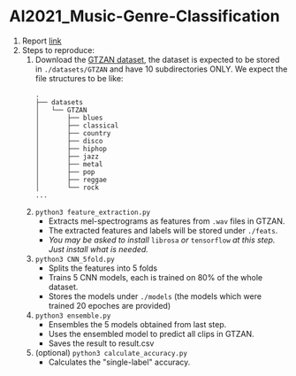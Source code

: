 # AI2021_Music-Genre-Classification

1. Report [link](https://drive.google.com/file/d/1IB67xkPpYMxm6RwDL9oGb5PX_TLUm9ek/view?usp=sharing)
2. Steps to reproduce:
	1. Download the [GTZAN dataset](http://marsyas.info/downloads/datasets.html), the dataset is expected to be stored in `./datasets/GTZAN` and have 10 subdirectories ONLY. We expect the file structures to be like:
		```
		.
		├── datasets
		│   └── GTZAN
		│       ├── blues
		│       ├── classical
		│       ├── country
		│       ├── disco
		│       ├── hiphop
		│       ├── jazz
		│       ├── metal
		│       ├── pop
		│       ├── reggae
		│       └── rock
		...
		```
	2. `python3 feature_extraction.py`
		- Extracts mel-spectrograms as features from `.wav` files in GTZAN.
		- The extracted features and labels will be stored under `./feats`.
		- *You may be asked to install* `librosa` *or* `tensorflow` *at this step. Just install what is needed.*
	3. `python3 CNN_5fold.py`
		- Splits the features into 5 folds
		- Trains 5 CNN models, each is trained on 80% of the whole dataset.
		- Stores the models under `./models` (the models which were trained 20 epoches are provided)
	4. `python3 ensemble.py`
		- Ensembles the 5 models obtained from last step.
		- Uses the ensembled model to predict all clips in GTZAN.
		- Saves the result to result.csv
	5. (optional) `python3 calculate_accuracy.py`
		- Calculates the "single-label" accuracy.
